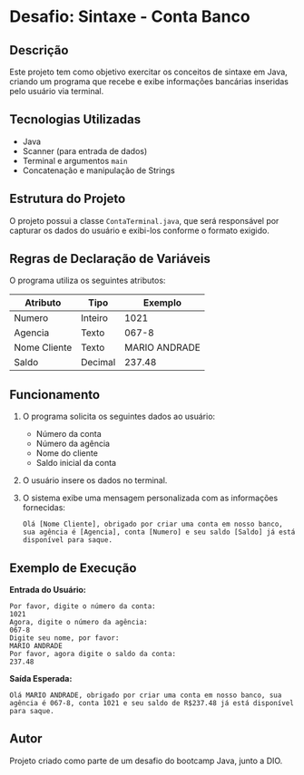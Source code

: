 # Desafio: Sintaxe - Conta Banco

## Descrição
Este projeto tem como objetivo exercitar os conceitos de sintaxe em Java, criando um programa que recebe e exibe informações bancárias inseridas pelo usuário via terminal.

## Tecnologias Utilizadas
- Java
- Scanner (para entrada de dados)
- Terminal e argumentos `main`
- Concatenação e manipulação de Strings

## Estrutura do Projeto
O projeto possui a classe `ContaTerminal.java`, que será responsável por capturar os dados do usuário e exibi-los conforme o formato exigido.

## Regras de Declaração de Variáveis
O programa utiliza os seguintes atributos:

| Atributo      | Tipo     | Exemplo        |
|--------------|---------|---------------|
| Numero       | Inteiro | 1021          |
| Agencia      | Texto   | 067-8         |
| Nome Cliente | Texto   | MARIO ANDRADE |
| Saldo        | Decimal | 237.48        |

## Funcionamento
1. O programa solicita os seguintes dados ao usuário:
   - Número da conta
   - Número da agência
   - Nome do cliente
   - Saldo inicial da conta

2. O usuário insere os dados no terminal.
3. O sistema exibe uma mensagem personalizada com as informações fornecidas:
   
   ```
   Olá [Nome Cliente], obrigado por criar uma conta em nosso banco, sua agência é [Agencia], conta [Numero] e seu saldo [Saldo] já está disponível para saque.
   ```

## Exemplo de Execução
**Entrada do Usuário:**
```
Por favor, digite o número da conta:
1021
Agora, digite o número da agência:
067-8
Digite seu nome, por favor:
MARIO ANDRADE
Por favor, agora digite o saldo da conta:
237.48
```

**Saída Esperada:**
```
Olá MARIO ANDRADE, obrigado por criar uma conta em nosso banco, sua agência é 067-8, conta 1021 e seu saldo de R$237.48 já está disponível para saque.
```

## Autor
Projeto criado como parte de um desafio do bootcamp Java, junto a DIO.

